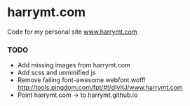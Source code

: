 # harrymt.com
Code for my personal site www.harrymt.com

### TODO

- Add missing images from harrymt.com
- Add scss and unminified js
- Remove failing font-awesome webfont.woff! http://tools.pingdom.com/fpt/#!/dIyItJ/www.harrymt.com
- Point harrymt.com -> to harrymt.github.io
